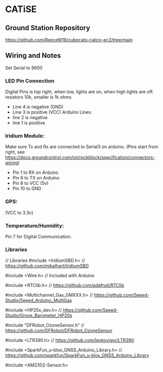# CATiSE

## Ground Station Repository
https://github.com/ReeceW18/cubecats-calico-ec2/tree/main

## Wiring and Notes
Set Serial to 9600

### LED Pin Connection
 Digital Pins is top right, when low, lights are on, when high lights are off. resistors 10k, smaller is 1k ohms
 * Line 4 is negative (GND)
 * Line 3 is positive (VCC)
 Arduino Lines:
 * line 2 is negative 
 * line 1 is positive
 
### Iridium Module: 
Make sure Tx and Rx are connected to Serial3 on arduino. 
(Pins start from right, see https://docs.groundcontrol.com/iot/rockblock/specification/connectors-wiring)
* Pin 1 to RX on Arduino
* Pin 6 to TX on Arduino
* Pin 8 to VCC (5v)
* Pin 10 to GND
  
### GPS: 
(VCC to 3.3v)

### Temperature/Humidity:
Pin 7 for Digital Communication.

### Libraries
// Libraries
#include <IridiumSBD.h>                           // https://github.com/mikalhart/IridiumSBD

#include <Wire.h>                                 // Included with Arduino

#include <RTClib.h>                               // https://github.com/adafruit/RTClib

#include <Multichannel_Gas_GMXXX.h>               // https://github.com/Seeed-Studio/Seeed_Arduino_MultiGas

#include <HP20x_dev.h>                            // https://github.com/Seeed-Studio/Grove_Barometer_HP20x

#include "DFRobot_OzoneSensor.h"                  // https://github.com/DFRobot/DFRobot_OzoneSensor

#include <LTR390.h>                               // https://github.com/levkovigor/LTR390

#include <SparkFun_u-blox_GNSS_Arduino_Library.h> // https://github.com/sparkfun/SparkFun_u-blox_GNSS_Arduino_Library

#include <AM2302-Sensor.h>


